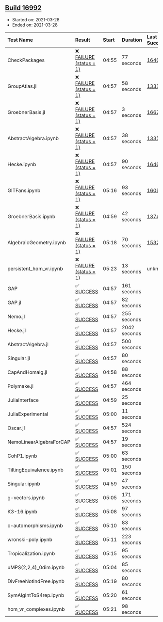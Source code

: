 ## [Build 16992](https://oscarci.mathematik.uni-kl.de/job/oscar/16992/)

* Started on: 2021-03-28
* Ended on: 2021-03-28

| Test Name    | Result | Start | Duration | Last Success | First Failure |
|:-------------|:-------|:------|:---------|:-------------|:--------------|
| CheckPackages | ❌ [FAILURE (status = 1)](https://oscarci.mathematik.uni-kl.de/job/oscar/16992/artifact/logs/build-16992/CheckPackages.log) | 04:55 | 77 seconds | [16463](https://oscarci.mathematik.uni-kl.de/job/oscar/16463/) | [16464](https://oscarci.mathematik.uni-kl.de/job/oscar/16464/) |
| GroupAtlas.jl | ❌ [FAILURE (status = 1)](https://oscarci.mathematik.uni-kl.de/job/oscar/16992/artifact/logs/build-16992/GroupAtlas.jl.log) | 04:57 | 58 seconds | [13311](https://oscarci.mathematik.uni-kl.de/job/oscar/13311/) | [13312](https://oscarci.mathematik.uni-kl.de/job/oscar/13312/) |
| GroebnerBasis.jl | ❌ [FAILURE (status = 1)](https://oscarci.mathematik.uni-kl.de/job/oscar/16992/artifact/logs/build-16992/GroebnerBasis.jl.log) | 04:57 | 3 seconds | [16676](https://oscarci.mathematik.uni-kl.de/job/oscar/16676/) | [16677](https://oscarci.mathematik.uni-kl.de/job/oscar/16677/) |
| AbstractAlgebra.ipynb | ❌ [FAILURE (status = 1)](https://oscarci.mathematik.uni-kl.de/job/oscar/16992/artifact/logs/build-16992/AbstractAlgebra.ipynb.log) | 04:57 | 38 seconds | [13355](https://oscarci.mathematik.uni-kl.de/job/oscar/13355/) | [13356](https://oscarci.mathematik.uni-kl.de/job/oscar/13356/) |
| Hecke.ipynb | ❌ [FAILURE (status = 1)](https://oscarci.mathematik.uni-kl.de/job/oscar/16992/artifact/logs/build-16992/Hecke.ipynb.log) | 04:57 | 90 seconds | [16463](https://oscarci.mathematik.uni-kl.de/job/oscar/16463/) | [16464](https://oscarci.mathematik.uni-kl.de/job/oscar/16464/) |
| GITFans.ipynb | ❌ [FAILURE (status = 1)](https://oscarci.mathematik.uni-kl.de/job/oscar/16992/artifact/logs/build-16992/GITFans.ipynb.log) | 05:16 | 93 seconds | [16068](https://oscarci.mathematik.uni-kl.de/job/oscar/16068/) | [16069](https://oscarci.mathematik.uni-kl.de/job/oscar/16069/) |
| GroebnerBasis.ipynb | ❌ [FAILURE (status = 1)](https://oscarci.mathematik.uni-kl.de/job/oscar/16992/artifact/logs/build-16992/GroebnerBasis.ipynb.log) | 04:59 | 42 seconds | [13748](https://oscarci.mathematik.uni-kl.de/job/oscar/13748/) | [13749](https://oscarci.mathematik.uni-kl.de/job/oscar/13749/) |
| AlgebraicGeometry.ipynb | ❌ [FAILURE (status = 1)](https://oscarci.mathematik.uni-kl.de/job/oscar/16992/artifact/logs/build-16992/AlgebraicGeometry.ipynb.log) | 05:18 | 70 seconds | [15322](https://oscarci.mathematik.uni-kl.de/job/oscar/15322/) | [15323](https://oscarci.mathematik.uni-kl.de/job/oscar/15323/) |
| persistent_hom_vr.ipynb | ❌ [FAILURE (status = 1)](https://oscarci.mathematik.uni-kl.de/job/oscar/16992/artifact/logs/build-16992/persistent_hom_vr.ipynb.log) | 05:23 | 13 seconds | unknown | unknown |
| GAP | ✅ [SUCCESS](https://oscarci.mathematik.uni-kl.de/job/oscar/16992/artifact/logs/build-16992/GAP.log) | 04:57 | 161 seconds |  |  |
| GAP.jl | ✅ [SUCCESS](https://oscarci.mathematik.uni-kl.de/job/oscar/16992/artifact/logs/build-16992/GAP.jl.log) | 04:57 | 82 seconds |  |  |
| Nemo.jl | ✅ [SUCCESS](https://oscarci.mathematik.uni-kl.de/job/oscar/16992/artifact/logs/build-16992/Nemo.jl.log) | 04:57 | 255 seconds |  |  |
| Hecke.jl | ✅ [SUCCESS](https://oscarci.mathematik.uni-kl.de/job/oscar/16992/artifact/logs/build-16992/Hecke.jl.log) | 04:57 | 2042 seconds |  |  |
| AbstractAlgebra.jl | ✅ [SUCCESS](https://oscarci.mathematik.uni-kl.de/job/oscar/16992/artifact/logs/build-16992/AbstractAlgebra.jl.log) | 04:57 | 500 seconds |  |  |
| Singular.jl | ✅ [SUCCESS](https://oscarci.mathematik.uni-kl.de/job/oscar/16992/artifact/logs/build-16992/Singular.jl.log) | 04:57 | 80 seconds |  |  |
| CapAndHomalg.jl | ✅ [SUCCESS](https://oscarci.mathematik.uni-kl.de/job/oscar/16992/artifact/logs/build-16992/CapAndHomalg.jl.log) | 04:58 | 88 seconds |  |  |
| Polymake.jl | ✅ [SUCCESS](https://oscarci.mathematik.uni-kl.de/job/oscar/16992/artifact/logs/build-16992/Polymake.jl.log) | 04:57 | 464 seconds |  |  |
| JuliaInterface | ✅ [SUCCESS](https://oscarci.mathematik.uni-kl.de/job/oscar/16992/artifact/logs/build-16992/JuliaInterface.log) | 04:59 | 25 seconds |  |  |
| JuliaExperimental | ✅ [SUCCESS](https://oscarci.mathematik.uni-kl.de/job/oscar/16992/artifact/logs/build-16992/JuliaExperimental.log) | 05:00 | 11 seconds |  |  |
| Oscar.jl | ✅ [SUCCESS](https://oscarci.mathematik.uni-kl.de/job/oscar/16992/artifact/logs/build-16992/Oscar.jl.log) | 04:57 | 524 seconds |  |  |
| NemoLinearAlgebraForCAP | ✅ [SUCCESS](https://oscarci.mathematik.uni-kl.de/job/oscar/16992/artifact/logs/build-16992/NemoLinearAlgebraForCAP.log) | 04:57 | 19 seconds |  |  |
| CohP1.ipynb | ✅ [SUCCESS](https://oscarci.mathematik.uni-kl.de/job/oscar/16992/artifact/logs/build-16992/CohP1.ipynb.log) | 05:00 | 63 seconds |  |  |
| TiltingEquivalence.ipynb | ✅ [SUCCESS](https://oscarci.mathematik.uni-kl.de/job/oscar/16992/artifact/logs/build-16992/TiltingEquivalence.ipynb.log) | 05:01 | 150 seconds |  |  |
| Singular.ipynb | ✅ [SUCCESS](https://oscarci.mathematik.uni-kl.de/job/oscar/16992/artifact/logs/build-16992/Singular.ipynb.log) | 04:59 | 47 seconds |  |  |
| g-vectors.ipynb | ✅ [SUCCESS](https://oscarci.mathematik.uni-kl.de/job/oscar/16992/artifact/logs/build-16992/g-vectors.ipynb.log) | 05:05 | 171 seconds |  |  |
| K3-16.ipynb | ✅ [SUCCESS](https://oscarci.mathematik.uni-kl.de/job/oscar/16992/artifact/logs/build-16992/K3-16.ipynb.log) | 05:08 | 97 seconds |  |  |
| c-automorphisms.ipynb | ✅ [SUCCESS](https://oscarci.mathematik.uni-kl.de/job/oscar/16992/artifact/logs/build-16992/c-automorphisms.ipynb.log) | 05:10 | 83 seconds |  |  |
| wronski-poly.ipynb | ✅ [SUCCESS](https://oscarci.mathematik.uni-kl.de/job/oscar/16992/artifact/logs/build-16992/wronski-poly.ipynb.log) | 05:11 | 223 seconds |  |  |
| Tropicalization.ipynb | ✅ [SUCCESS](https://oscarci.mathematik.uni-kl.de/job/oscar/16992/artifact/logs/build-16992/Tropicalization.ipynb.log) | 05:15 | 95 seconds |  |  |
| uMPS(2,2,4)_0dim.ipynb | ✅ [SUCCESS](https://oscarci.mathematik.uni-kl.de/job/oscar/16992/artifact/logs/build-16992/uMPS-2-2-4-_0dim.ipynb.log) | 05:04 | 85 seconds |  |  |
| DivFreeNotIndFree.ipynb | ✅ [SUCCESS](https://oscarci.mathematik.uni-kl.de/job/oscar/16992/artifact/logs/build-16992/DivFreeNotIndFree.ipynb.log) | 05:19 | 80 seconds |  |  |
| SymAlgIntToS4rep.ipynb | ✅ [SUCCESS](https://oscarci.mathematik.uni-kl.de/job/oscar/16992/artifact/logs/build-16992/SymAlgIntToS4rep.ipynb.log) | 05:20 | 61 seconds |  |  |
| hom_vr_complexes.ipynb | ✅ [SUCCESS](https://oscarci.mathematik.uni-kl.de/job/oscar/16992/artifact/logs/build-16992/hom_vr_complexes.ipynb.log) | 05:21 | 98 seconds |  |  |
